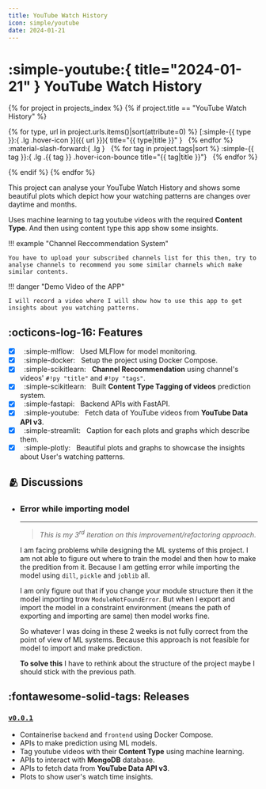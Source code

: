 ```yaml
---
title: YouTube Watch History
icon: simple/youtube
date: 2024-01-21
---
```


# :simple-youtube:{ title="2024-01-21" } YouTube Watch History

<p align="center" markdown>

{% for project in projects_index %}
{% if project.title == "YouTube Watch History" %}

{% for type, url in project.urls.items()|sort(attribute=0) %} [:simple-{{ type }}:{ .lg .hover-icon }]({{ url }}){ title="{{ type|title }}" } &nbsp; {% endfor %} :material-slash-forward:{ .lg } &nbsp;
{% for tag in project.tags|sort %} :simple-{{ tag }}:{ .lg .{{ tag }} .hover-icon-bounce title="{{ tag|title }}"} &nbsp; {% endfor %}

{% endif %}
{% endfor %}

</p>

This project can analyse your YouTube Watch History and shows some beautiful plots which depict how your watching patterns are changes over daytime and months.

Uses machine learning to tag youtube videos with the required **Content Type**. And then using content type this app show some insights.

!!! example "Channel Reccommendation System"

    You have to upload your subscribed channels list for this then, try to analyse channels to recommend you some similar channels which make similar contents.

!!! danger "Demo Video of the APP"

    I will record a video where I will show how to use this app to get insights about you watching patterns.

## :octicons-log-16: Features

- [x] &nbsp; :simple-mlflow: &nbsp; Used MLFlow for model monitoring.
- [x] &nbsp; :simple-docker: &nbsp; Setup the project using Docker Compose.
- [x] &nbsp; :simple-scikitlearn: &nbsp; **Channel Reccommendation** using channel's videos' `#!py "title"` and `#!py "tags"`.
- [x] &nbsp; :simple-scikitlearn: &nbsp; Built **Content Type Tagging of videos** prediction system.
- [x] &nbsp; :simple-fastapi: &nbsp; Backend APIs with FastAPI.
- [x] &nbsp; :simple-youtube: &nbsp; Fetch data of YouTube videos from **YouTube Data API v3**.
- [x] &nbsp; :simple-streamlit: &nbsp; Caption for each plots and graphs which describe them.
- [x] &nbsp; :simple-plotly: &nbsp; Beautiful plots and graphs to showcase the insights about User's watching patterns.

## :people_hugging: Discussions

<div class="grid cards" markdown>

  - ### **Error while importing model**

    ---

    > _This is my 3<sup>rd</sup> iteration on this improvement/refactoring approach._

    I am facing problems while designing the ML systems of this project. I am not able to figure out where to train the model and then how to make the predition from it. Because I am getting error while importing the model using `dill`, `pickle` and `joblib` all.

    I am only figure out that if you change your module structure then it the model importing trow `ModuleNotFoundError`. But when I export and import the model in a constraint environment (means the path of exporting and importing are same) then model works fine.

    So whatever I was doing in these 2 weeks is not fully correct from the point of view of ML systems. Because this approach is not feasible for model to import and make prediction.

    **To solve this** I have to rethink about the structure of the project maybe I should stick with the previous path.

</div>

## :fontawesome-solid-tags: Releases

### [**`v0.0.1`**](https://github.com/arv-anshul/yt-watch-history/releases/tag/v0.0.1)

- Containerise `backend` and `frontend` using Docker Compose.
- APIs to make prediction using ML models.
- Tag youtube videos with their **Content Type** using machine learning.
- APIs to interact with **MongoDB** database.
- APIs to fetch data from **YouTube Data API v3**.
- Plots to show user's watch time insights.
